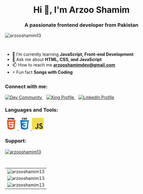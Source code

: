 <h1 align="center">Hi 👋, I'm Arzoo Shamim</h1>
<h3 align="center">A passionate frontend developer from Pakistan</h3>

<p align="left">
  <img src="https://komarev.com/ghpvc/?username=arzooshamim13&label=Profile%20views&color=0e75b6&style=flat" alt="arzooshamim13" />
</p>

<p align="left">
  <a href="https://twitter.com/" target="blank">
    <img src="https://img.shields.io/twitter/follow/?logo=twitter&style=for-the-badge" alt="" />
  </a>
</p>

- 🌱 I’m currently learning **JavaScript, Front-end Development**
- 💬 Ask me about **HTML, CSS, and JavaScript**
- 📫 How to reach me **arzooshamimdev@gmail.com**
- ⚡ Fun fact **Songs with Coding**

<h3 align="left">Connect with me:</h3>
<p align="left">
  <a href="https://dev.to/arzooshamim13" target="_blank" style="margin-right: 10px;">
    <img src="https://d2fltix0v2e0sb.cloudfront.net/dev-rainbow.png" alt="Dev Community" height="33" width="40" />
  </a>
  <a href="https://www.xing.com/profile/Arzoo_Shamim/web_profiles?expandNeffi=true" target="_blank" style="margin-right: 10px;">
    <img src="https://cdn-icons-png.flaticon.com/512/408/408755.png" alt="Xing Profile" height="33" width="40" />
  </a>
  <a href="https://www.linkedin.com/in/arzoo-shamim/" target="_blank" style="margin-right: 10px;">
    <img src="https://cdn-icons-png.flaticon.com/512/174/174857.png" alt="LinkedIn Profile" height="33" width="40" />
  </a>
</p>

<h3 align="left">Languages and Tools:</h3>
<p align="left">
  <a href="https://www.w3.org/html/" target="_blank" rel="noreferrer">
    <img src="https://raw.githubusercontent.com/devicons/devicon/master/icons/html5/html5-original-wordmark.svg" alt="html5" width="40" height="40"/>
  </a>
  <a href="https://www.w3schools.com/css/" target="_blank" rel="noreferrer">
    <img src="https://raw.githubusercontent.com/devicons/devicon/master/icons/css3/css3-original-wordmark.svg" alt="css3" width="40" height="40"/>
  </a>
  <a href="https://developer.mozilla.org/en-US/docs/Web/JavaScript" target="_blank" rel="noreferrer">
    <img src="https://raw.githubusercontent.com/devicons/devicon/master/icons/javascript/javascript-original.svg" alt="javascript" width="40" height="40"/>
  </a>
</p>

<h3 align="left">Support:</h3>
<p>
  <a href="https://www.buymeacoffee.com/arzooshamim13">
    <img align="center" src="https://cdn.buymeacoffee.com/buttons/v2/default-yellow.png" height="50" width="210" alt="arzooshamim13" />
  </a>
</p>

<br>

<div align="center">
  <table>
    <tr>
      <td>
        <img src="https://github-readme-stats.vercel.app/api/top-langs?username=arzooshamim13&show_icons=true&locale=en&layout=compact" alt="arzooshamim13" />
      </td>
    </tr>
    <tr>
      <td>
        <img src="https://github-readme-stats.vercel.app/api?username=arzooshamim13&show_icons=true&locale=en" alt="arzooshamim13" />
      </td>
    </tr>
    <tr>
      <td>
        <img src="https://github-readme-streak-stats.herokuapp.com/?user=arzooshamim13" alt="arzooshamim13" />
      </td>
    </tr>
  </table>
</div>
